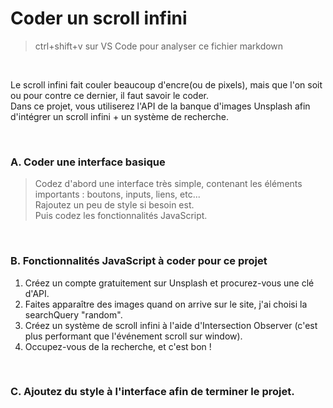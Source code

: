 # Coder un scroll infini
> ctrl+shift+v sur VS Code pour analyser ce fichier markdown

<br>

  Le scroll infini fait couler beaucoup d'encre(ou de pixels), mais que l'on soit ou pour contre ce dernier, il faut savoir le coder.<br>
  Dans ce projet, vous utiliserez l'API de la banque d'images Unsplash afin d'intégrer un scroll infini + un système de recherche.

<br>

### A. Coder une interface basique
> Codez d'abord une interface très simple, contenant les éléments importants : boutons, inputs, liens, etc... <br>
> Rajoutez un peu de style si besoin est. 
> <br>
> Puis codez les fonctionnalités JavaScript.
> 
<br>

### B. Fonctionnalités JavaScript à coder pour ce projet

1. Créez un compte gratuitement sur Unsplash et procurez-vous une clé d'API.
2. Faites apparaître des images quand on arrive sur le site, j'ai choisi la searchQuery "random".
3. Créez un système de scroll infini à l'aide d'Intersection Observer (c'est plus performant que l'événement scroll sur window).
4. Occupez-vous de la recherche, et c'est bon !
  


<br>

### C. Ajoutez du style à l'interface afin de terminer le projet.
